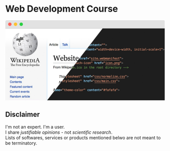 # Web Development Course

![](/images/repository-open-graph-template.png?raw=true)

## Disclaimer

I'm not an expert. I'm a user.  
I share _justifiable opinions_ - not _scientific research_.  
Lists of softwares, services or products mentioned belwo are not meant to be terminatory.
